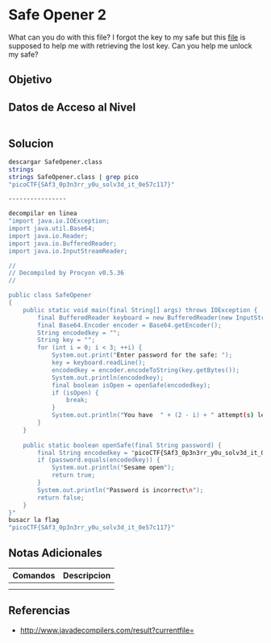 # Safe Opener 2
What can you do with this file? I forgot the key to my safe but this [file](https://artifacts.picoctf.net/c/292/SafeOpener.class) is supposed to help me with retrieving the lost key. Can you help me unlock my safe?
## Objetivo

## Datos de Acceso al Nivel
```
```
## Solucion
```Bash
descargar SafeOpener.class
strings 
strings SafeOpener.class | grep pico
"picoCTF{SAf3_0p3n3rr_y0u_solv3d_it_0e57c117}"

----------------

decompilar en linea
"import java.io.IOException;
import java.util.Base64;
import java.io.Reader;
import java.io.BufferedReader;
import java.io.InputStreamReader;

// 
// Decompiled by Procyon v0.5.36
// 

public class SafeOpener
{
    public static void main(final String[] args) throws IOException {
        final BufferedReader keyboard = new BufferedReader(new InputStreamReader(System.in));
        final Base64.Encoder encoder = Base64.getEncoder();
        String encodedkey = "";
        String key = "";
        for (int i = 0; i < 3; ++i) {
            System.out.print("Enter password for the safe: ");
            key = keyboard.readLine();
            encodedkey = encoder.encodeToString(key.getBytes());
            System.out.println(encodedkey);
            final boolean isOpen = openSafe(encodedkey);
            if (isOpen) {
                break;
            }
            System.out.println("You have  " + (2 - i) + " attempt(s) left");
        }
    }
    
    public static boolean openSafe(final String password) {
        final String encodedkey = "picoCTF{SAf3_0p3n3rr_y0u_solv3d_it_0e57c117}";
        if (password.equals(encodedkey)) {
            System.out.println("Sesame open");
            return true;
        }
        System.out.println("Password is incorrect\n");
        return false;
    }
}"
busacr la flag
"picoCTF{SAf3_0p3n3rr_y0u_solv3d_it_0e57c117}"
```
## Notas Adicionales
|**Comandos**|**Descripcion**|
|--------|-------------|
|||
|||
## Referencias
* http://www.javadecompilers.com/result?currentfile=